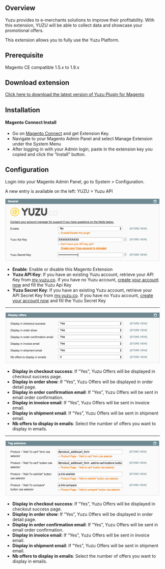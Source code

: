 ## Overview

Yuzu provides to e-merchants solutions to improve their profitability. With this extension, YUZU will be able to collect data and showcase your promotional offers.

This extension allows you to fully use the Yuzu Platform.

## Prerequisite

Magento CE compatible 1.5.x to 1.9.x

## Download extension

[Click here to download the latest version of Yuzu Plugin for Magento](http://www.magentocommerce.com/magento-connect/yuzu.html)

## Installation

#### Magento Connect Install

* Go on [Magento Connect](http://www.magentocommerce.com/magento-connect/yuzu.html) and get Extension Key.
* Navigate to your Magento Admin Panel and select Manage Extension under the System Menu
* After logging in with your Admin login, paste in the extension key you copied and click the “Install” button.

## Configuration

Login into your Magento Admin Panel, go to System > Configuration. 

A new entry is available on the left: YUZU > Yuzu API

![Step 2](img/magento-2.png)

* **Enable**: Enable or disable this Magento Extension
* **Yuzu API Key**: If you have an existing Yuzu account, retrieve your API Key from [my.yuzu.co](https://my.yuzu.co). If you have no Yuzu account, [create your account now](https://my.yuzu.co/register?from=magento) and fill the Yuzu Api Key 
* **Yuzu Secret Key**: If you have an existing Yuzu account, retrieve your API Secret Key from [my.yuzu.co](https://my.yuzu.co). If you have no Yuzu account, [create your account now](https://my.yuzu.co/register?from=magento) and fill the Yuzu Secret Key

---

![Step 3](img/magento-3.png)

* **Display in checkout success**: If “Yes”, Yuzu Offers will be displayed in checkout success page.
* **Display in order show**: If “Yes”, Yuzu Offers will be displayed in order detail page.
* **Display in order confirmation email**: If “Yes”, Yuzu Offers will be sent in email order confirmation.
* **Display in invoice email**: If “Yes”, Yuzu Offers will be sent in invoice email.
* **Display in shipment email**: If “Yes”, Yuzu Offers will be sent in shipment email.
* **Nb offers to display in emails**: Select the number of offers you want to display in emails.

--- 

![Step 4](img/magento-4.png)

* **Display in checkout success**: If “Yes”, Yuzu Offers will be displayed in checkout success page.
* **Display in order show**: If “Yes”, Yuzu Offers will be displayed in order detail page.
* **Display in order confirmation email**: If “Yes”, Yuzu Offers will be sent in email order confirmation.
* **Display in invoice email**: If “Yes”, Yuzu Offers will be sent in invoice email.
* **Display in shipment email**: If “Yes”, Yuzu Offers will be sent in shipment email.
* **Nb offers to display in emails**: Select the number of offers you want to display in emails.

    